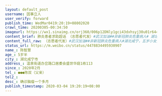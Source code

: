 ```yaml
---
layout: default_post
username: 因事立人
user_verify: forward
publish_time: WedMar0419:20:19+08002020
crawl_time: 20200305-00:34:50
imageurl: https://wx1.sinaimg.cn/orj360/006p12DNly1gci43dxhsyj30u01r644b.jpg,https://wx2.sinaimg.cn/orj360/006p12DNly1gci43ec1xgj30u01r6wgg.jpg,https://wx1.sinaimg.cn/orj360/006p12DNly1gci43eqfadj30u01r6wgg.jpg
content_brief: 肺炎患者求助超话 （志愿者代发）#武汉加油##非新冠肺炎危重病人# 湖北咸宁，五岁小女孩，年前确诊脑瘤，急需前往武汉做开颅手术🙏🙏🙏【姓名】陈智慧   【年龄】5岁半【所在城市】湖北咸宁市【所在小区、社区】温泉街道办岔路口居委会盛世华庭1栋113【患病时间】2020年2月【联系方 ...全文
content_full_raw: （志愿者代发）#武汉加油##非新冠肺炎危重病人#湖北咸宁，五岁小女孩，年前确诊脑瘤，急需前往武汉做开颅手术🙏🙏🙏【姓名】陈智慧【年龄】5岁半【所在城市】湖北咸宁市【所在小区、社区】温泉街道办岔路口居委会盛世华庭1栋113【患病时间】2020年2月【联系方式】●●●陈双（父亲）【病情描述】确诊脑瘤一个多月【是否有做ct】已在咸宁市中心医院做ct排除新冠肺炎【主要诉求】急需车辆送孩子到武汉儿童医院做开颅手术，医院可以接收。已经做ct排除肺炎，咸宁市肺炎防控指挥部说找医院，今天到医院，说120不送。望好心人帮助🙏🙏🙏
status_url: https://m.weibo.cn/status/4478834495930907
name_: 陈智慧
age_: 5岁半
city_: 湖北咸宁市
address_: 温泉街道办岔路口居委会盛世华庭1栋113
since_: 2020年2月
tel_: ●●●陈双（父亲）
tel2_: 
desc_: 确诊脑瘤一个多月
publish_timestamp: 2020-03-04 19:20:19+08:00
---
```

